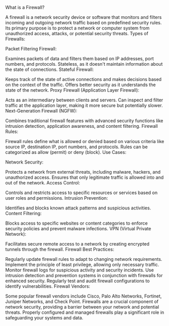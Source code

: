 What is a Firewall?

A firewall is a network security device or software that monitors and filters incoming and outgoing network traffic based on predefined security rules.
Its primary purpose is to protect a network or computer system from unauthorized access, attacks, or potential security threats.
Types of Firewalls:

Packet Filtering Firewall:

Examines packets of data and filters them based on IP addresses, port numbers, and protocols.
Stateless, as it doesn't maintain information about the state of connections.
Stateful Firewall:

Keeps track of the state of active connections and makes decisions based on the context of the traffic.
Offers better security as it understands the state of the network.
Proxy Firewall (Application Layer Firewall):

Acts as an intermediary between clients and servers.
Can inspect and filter traffic at the application layer, making it more secure but potentially slower.
Next-Generation Firewall (NGFW):

Combines traditional firewall features with advanced security functions like intrusion detection, application awareness, and content filtering.
Firewall Rules:

Firewall rules define what is allowed or denied based on various criteria like source IP, destination IP, port numbers, and protocols.
Rules can be categorized as allow (permit) or deny (block).
Use Cases:

Network Security:

Protects a network from external threats, including malware, hackers, and unauthorized access.
Ensures that only legitimate traffic is allowed into and out of the network.
Access Control:

Controls and restricts access to specific resources or services based on user roles and permissions.
Intrusion Prevention:

Identifies and blocks known attack patterns and suspicious activities.
Content Filtering:

Blocks access to specific websites or content categories to enforce security policies and prevent malware infections.
VPN (Virtual Private Network):

Facilitates secure remote access to a network by creating encrypted tunnels through the firewall.
Firewall Best Practices:

Regularly update firewall rules to adapt to changing network requirements.
Implement the principle of least privilege, allowing only necessary traffic.
Monitor firewall logs for suspicious activity and security incidents.
Use intrusion detection and prevention systems in conjunction with firewalls for enhanced security.
Regularly test and audit firewall configurations to identify vulnerabilities.
Firewall Vendors:

Some popular firewall vendors include Cisco, Palo Alto Networks, Fortinet, Juniper Networks, and Check Point.
Firewalls are a crucial component of network security, providing a barrier between your network and potential threats. Properly configured and managed firewalls play a significant role in safeguarding your systems and data.





